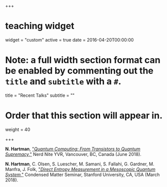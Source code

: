 +++
# teaching widget
widget = "custom"
active = true
date = 2016-04-20T00:00:00

# Note: a full width section format can be enabled by commenting out the `title` and `subtitle` with a `#`.
title = "Recent Talks"
subtitle = ""

# Order that this section will appear in.
weight = 40

+++

**N. Hartman**,
["*Quantum Computing: From Transistors to Quantum Supremacy*,"](http://nikhartman.github.io/NerdNite37)
Nerd Nite YVR, Vancouver, BC, Canada (June 2018).

**N. Hartman**, C. Olsen, S. Luescher, M. Samani, S. Fallahi, G. Gardner, M. Manfra, J. Folk,
["*Direct Entropy Measurement in a Mesoscopic Quantum System*,"](https://nikhartman.github.io/stanford_03-18/#/title)
Condensed Matter Seminar, Stanford University, CA, USA (March 2018).

<!-- N. Hartman, T. Morgan-Wall, N. Marković,
"*Suppressed Conductance From Spin-Selection Rules in F-CNT-F Quantum Dots*,"
APS March Meeting, Baltimore, MD, USA (March 2016).

N. Hartman, N. Marković,
"*Charge and Spin Transport in Carbon Nanotube Quantum Dots*,"
Condensed Matter Seminar, University of California Santa Barbara, CA, USA (June 2015). -->
